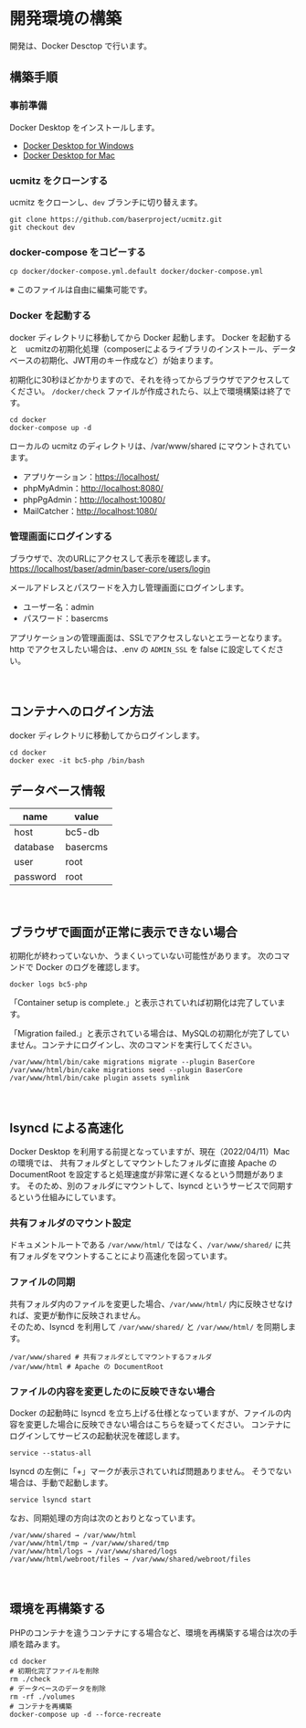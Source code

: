 # 開発環境の構築

開発は、Docker Desctop で行います。

## 構築手順

### 事前準備
Docker Desktop をインストールします。

- [Docker Desktop for Windows](https://hub.docker.com/editions/community/docker-ce-desktop-windows/)
- [Docker Desktop for Mac](https://hub.docker.com/editions/community/docker-ce-desktop-mac/)

### ucmitz をクローンする
ucmitz をクローンし、`dev` ブランチに切り替えます。

```
git clone https://github.com/baserproject/ucmitz.git
git checkout dev
```


### docker-compose をコピーする

```
cp docker/docker-compose.yml.default docker/docker-compose.yml
```

※ このファイルは自由に編集可能です。

### Docker を起動する
docker ディレクトリに移動してから Docker 起動します。
Docker を起動すると　ucmitzの初期化処理（composerによるライブラリのインストール、データベースの初期化、JWT用のキー作成など）が始まります。  

初期化に30秒ほどかかりますので、それを待ってからブラウザでアクセスしてください。 `/docker/check` ファイルが作成されたら、以上で環境構築は終了です。

```
cd docker
docker-compose up -d
```

ローカルの ucmitz のディレクトリは、/var/www/shared にマウントされています。  

- アプリケーション：[https://localhost/](https://localhost/)
- phpMyAdmin：[http://localhost:8080/](http://localhost:8080/)
- phpPgAdmin：[http://localhost:10080/](http://localhost:10080/)
- MailCatcher：[http://localhost:1080/](http://localhost:1080/)

### 管理画面にログインする

ブラウザで、次のURLにアクセスして表示を確認します。
[https://localhost/baser/admin/baser-core/users/login](https://localhost/baser/admin/baser-core/users/login)
   
メールアドレスとパスワードを入力し管理画面にログインします。

- ユーザー名：admin
- パスワード：basercms

アプリケーションの管理画面は、SSLでアクセスしないとエラーとなります。  
http でアクセスしたい場合は、.env の `ADMIN_SSL` を false  に設定してください。

　
## コンテナへのログイン方法

docker ディレクトリに移動してからログインします。

```
cd docker
docker exec -it bc5-php /bin/bash
```

## データベース情報

| name | value |
|-----------|------------|
| host | bc5-db |
| database | basercms |
| user | root |
| password | root |

　
## ブラウザで画面が正常に表示できない場合

初期化が終わっていないか、うまくいっていない可能性があります。
次のコマンドで Docker のログを確認します。

```shell
docker logs bc5-php
````

「Container setup is complete.」と表示されていれば初期化は完了しています。  

「Migration failed.」と表示されている場合は、MySQLの初期化が完了していません。コンテナにログインし、次のコマンドを実行してください。

```shell
/var/www/html/bin/cake migrations migrate --plugin BaserCore
/var/www/html/bin/cake migrations seed --plugin BaserCore
/var/www/html/bin/cake plugin assets symlink
```

　
## lsyncd による高速化

Docker Desktop を利用する前提となっていますが、現在（2022/04/11）Macの環境では、
共有フォルダとしてマウントしたフォルダに直接 Apache の DocumentRoot を設定すると処理速度が非常に遅くなるという問題があります。
そのため、別のフォルダにマウントして、lsyncd というサービスで同期するという仕組みにしています。


### 共有フォルダのマウント設定

ドキュメントルートである `/var/www/html/` ではなく、`/var/www/shared/` に共有フォルダをマウントすることにより高速化を図っています。


### ファイルの同期

共有フォルダ内のファイルを変更した場合、`/var/www/html/` 内に反映させなければ、変更が動作に反映されません。  
そのため、lsyncd を利用して `/var/www/shared/` と `/var/www/html/` を同期します。

```shell
/var/www/shared # 共有フォルダとしてマウントするフォルダ
/var/www/html # Apache の DocumentRoot
```

### ファイルの内容を変更したのに反映できない場合

Docker の起動時に lsyncd を立ち上げる仕様となっていますが、ファイルの内容を変更した場合に反映できない場合はこちらを疑ってください。
コンテナにログインしてサービスの起動状況を確認します。

```shell
service --status-all
```

lsyncd の左側に「+」マークが表示されていれば問題ありません。
そうでない場合は、手動で起動します。

```shell
service lsyncd start
```

なお、同期処理の方向は次のとおりとなっています。

```shell
/var/www/shared → /var/www/html
/var/www/html/tmp → /var/www/shared/tmp
/var/www/html/logs → /var/www/shared/logs
/var/www/html/webroot/files → /var/www/shared/webroot/files
```

　
## 環境を再構築する

PHPのコンテナを違うコンテナにする場合など、環境を再構築する場合は次の手順を踏みます。

```shell
cd docker
# 初期化完了ファイルを削除
rm ./check
# データベースのデータを削除
rm -rf ./volumes
# コンテナを再構築
docker-compose up -d --force-recreate
```

